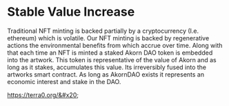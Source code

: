 # Stable Value Increase

Traditional NFT minting is backed partially by a cryptocurrency (I.e. ethereum) which is volatile. Our NFT minting is backed by regenerative actions the environmental benefits from which accrue over time. Along with that each time an NFT is minted a staked Akorn DAO token is embedded into the artwork. This token is representative of the value of Akorn and as long as it stakes, accumulates this value. Its irreversibly fused into the artworks smart contract. As long as AkornDAO exists it represents an economic interest and stake in the DAO.&#x20;

https://terra0.org/​&#x20;
